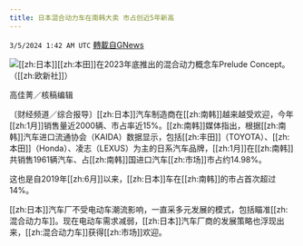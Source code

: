 ```yaml
---
title: 日本混合动力车在南韩大卖 市占创近5年新高
---
```

`3/5/2024 1:42 AM UTC` [轉載自GNews](https://gnews.org/articles/2365554)

![](https://img.ltn.com.tw/Upload/business/page/800/2024/03/05/phpWSrlxl.jpg "")[[zh:日本]][[zh:本田]]在2023年底推出的混合动力概念车Prelude Concept。（[[zh:欧新社]]）

高佳菁／核稿编辑

〔财经频道／综合报导〕[[zh:日本]]汽车制造商在[[zh:南韩]]越来越受欢迎，今年[[zh:1月]]销售量近2000辆、市占率近15%。[[zh:南韩]]媒体指出，根据[[zh:南韩]]汽车进口流通协会（KAIDA）数据显示，包括[[zh:丰田]]（TOYOTA）、[[zh:本田]]（Honda）、凌志（LEXUS）为主的日系汽车品牌，[[zh:1月]]在[[zh:南韩]]共销售1961辆汽车、占[[zh:南韩]]国进口汽车[[zh:市场]]市占约14.98%。

这也是自2019年[[zh:6月]]以来，[[zh:日本]]车在[[zh:南韩]]的市占首次超过14%。

[[zh:日本]]汽车厂不受电动车潮流影响，一直采多元发展的模式，包括瞄准[[zh:混合动力车]]。现在电动车需求减弱，[[zh:日本]]汽车厂商的发展策略也浮现出来，[[zh:混合动力车]]获得[[zh:市场]]欢迎。
